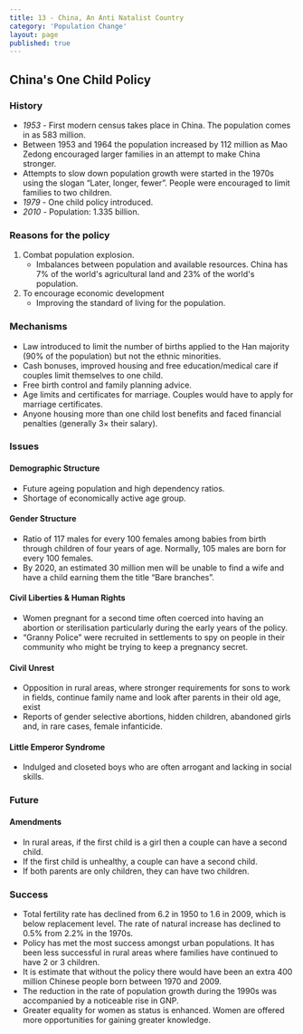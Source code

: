 ```yaml
---
title: 13 - China, An Anti Natalist Country
category: 'Population Change'
layout: page
published: true
---
```


## China's One Child Policy

### History

- *1953* - First modern census takes place in China. The population comes in as 583 million. 
- Between 1953 and 1964 the population increased by 112 million as Mao Zedong encouraged larger families in an attempt to make China stronger. 
- Attempts to slow down population growth were started in the 1970s using the slogan “Later, longer, fewer”. People were encouraged to limit families to two children.
- *1979* - One child policy introduced. 
- *2010* - Population: 1.335 billion.

### Reasons for the policy

1. Combat population explosion.
	- Imbalances between population and available resources. China has 7% of the world's agricultural land and 23% of the world's population. 
2. To encourage economic development
	- Improving the standard of living for the population.
	
### Mechanisms

- Law introduced to limit the number of births applied to the Han majority (90% of the population) but not the ethnic minorities. 
- Cash bonuses, improved housing and free education/medical care if couples limit themselves to one child. 
- Free birth control and family planning advice. 
- Age limits and certificates for marriage. Couples would have to apply for marriage certificates. 
- Anyone housing more than one child lost benefits and faced financial penalties (generally 3× their salary). 

### Issues

#### Demographic Structure

- Future ageing population and high dependency ratios. 
- Shortage of economically active age group. 

#### Gender Structure

- Ratio of 117 males for every 100 females among babies from birth through children of four years of age. Normally, 105 males are born for every 100 females. 
- By 2020, an estimated 30 million men will be unable to find a wife and have a child earning them the title “Bare branches”.

#### Civil Liberties & Human Rights

- Women pregnant for a second time often coerced into having an abortion or sterilisation particularly during the early years of the policy. 
- “Granny Police” were recruited in settlements to spy on people in their community who might be trying to keep a pregnancy secret. 

#### Civil Unrest

- Opposition in rural areas, where stronger requirements for sons to work in fields, continue family name and look after parents in their old age, exist
- Reports of gender selective abortions, hidden children, abandoned girls and, in rare cases, female infanticide. 

#### Little Emperor Syndrome 

- Indulged and closeted boys who are often arrogant and lacking in social skills.  

### Future

#### Amendments

- In rural areas, if the first child is a girl then a couple can have a second child. 
- If the first child is unhealthy, a couple can have a second child. 
- If both parents are only children, they can have two children. 

### Success

- Total fertility rate has declined from 6.2 in 1950 to 1.6 in 2009, which is below replacement level. The rate of natural increase has declined to 0.5% from 2.2% in the 1970s. 
- Policy has met the most success amongst urban populations. It has been less successful in rural areas where families have continued to have 2 or 3 children. 
- It is estimate that without the policy there would have been an extra 400 million Chinese people born between 1970 and 2009. 
- The reduction in the rate of population growth during the 1990s was accompanied by a noticeable rise in GNP. 
- Greater equality for women as status is enhanced. Women are offered more opportunities for gaining greater knowledge. 